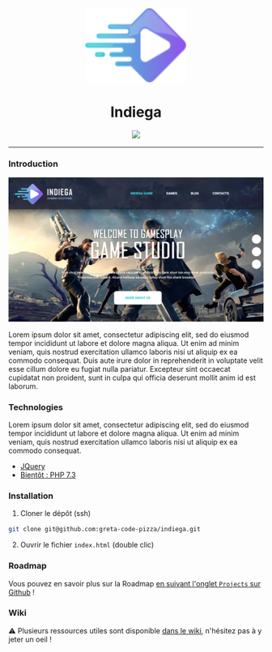 <div align="center">
  <img src="./.github/images/logo.png" width='200' alt='Logo Indigea'>
  <h1>Indiega</h1>
</div>

<div align="center">
  <a href="https://codeclimate.com/github/greta-code-pizza/indiega/maintainability"><img src="https://api.codeclimate.com/v1/badges/cbda502eb45e8c3563f6/maintainability" /></a>
</div>

---

### Introduction

![Screenshot website](./.github/images/screenshot.png)

Lorem ipsum dolor sit amet, consectetur adipiscing elit, sed do eiusmod tempor incididunt ut labore et dolore magna aliqua. Ut enim ad minim veniam, quis nostrud exercitation ullamco laboris nisi ut aliquip ex ea commodo consequat. Duis aute irure dolor in reprehenderit in voluptate velit esse cillum dolore eu fugiat nulla pariatur. Excepteur sint occaecat cupidatat non proident, sunt in culpa qui officia deserunt mollit anim id est laborum.

### Technologies

Lorem ipsum dolor sit amet, consectetur adipiscing elit, sed do eiusmod tempor incididunt ut labore et dolore magna aliqua. Ut enim ad minim veniam, quis nostrud exercitation ullamco laboris nisi ut aliquip ex ea commodo consequat. 

- [JQuery](https://jquery.com/)
- [Bientôt : PHP 7.3](https://www.php.net/releases/7_3_0.php)

### Installation

1. Cloner le dépôt (ssh)

```sh
git clone git@github.com:greta-code-pizza/indiega.git
```

2. Ouvrir le fichier `index.html` (double clic)

### Roadmap

Vous pouvez en savoir plus sur la Roadmap [en suivant l'onglet `Projects` sur Github](https://github.com/greta-code-pizza/indiega/projects/3) !


### Wiki

:warning: Plusieurs ressources utiles sont disponible [dans le wiki](https://github.com/greta-code-pizza/indiega/wiki), n'hésitez pas à y jeter un oeil !